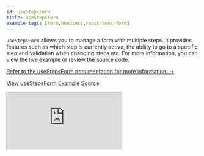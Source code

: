 ```yaml
---
id: useStepsForm
title: useStepsForm
example-tags: [form,headless,react-hook-form]
---
```


`useStepsForm` allows you to manage a form with multiple steps. It provides features such as which step is currently active, the ability to go to a specific step and validation when changing steps etc. For more information, you can view the live example or review the source code.

[Refer to the useStepsForm documentation for more information. →](/docs/packages/documentation/react-hook-form/useStepsForm)

[View useStepsForm Example Source](https://github.com/pankod/refine/tree/master/examples/form/reactHookForm/useStepsForm)

<iframe loading="lazy" src="https://stackblitz.com//github/pankod/refine/tree/master/examples/form/reactHookForm/useStepsForm?embed=1&view=preview&theme=dark&preset=node"
    style={{width: "100%", height:"80vh", border: "0px", borderRadius: "8px", overflow:"hidden"}}
    title="refine-react-hook-form-example"
></iframe>
